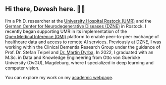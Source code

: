 ## Hi there, Devesh here. 👋🏼

I’m a Ph.D. researcher at the [University Hospital Rostock (UMR)](https://www.med.uni-rostock.de/en/) and the [German Center for Neurodegenerative Diseases (DZNE)](https://www.dzne.de/en/) in Rostock. I recently began supporting UMR in its implementation of the [Open Medical Inference (OMI)](https://omi.ikim.nrw/) platform to enable peer-to-peer exchange of healthcare data and access to remote AI services. Previously at DZNE, I was working within the Clinical Dementia Research Group under the guidance of Prof. Dr. Stefan Teipel and [Dr. Martin Dyrba](https://explaination.net/). In 2022, I graduated with an M.Sc. in Data and Knowledge Engineering from Otto von Guericke University (OvGU), Magdeburg, where I specialized in deep learning and computer vision.

You can explore my work on my [academic webpage](https://devesh1611singh.github.io/portfolio/).

<!--
**devesh1611singh/devesh1611singh** is a ✨ _special_ ✨ repository because its `README.md` (this file) appears on your GitHub profile.

Here are some ideas to get you started:

- 🔭 I’m currently working on ...
- 🌱 I’m currently learning ...
- 👯 I’m looking to collaborate on ...
- 🤔 I’m looking for help with ...
- 💬 Ask me about ...
- 📫 How to reach me: ...
- 😄 Pronouns: ...
- ⚡ Fun fact: ...
-->
